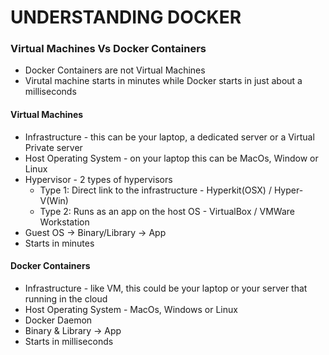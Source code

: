 # UNDERSTANDING DOCKER

### Virtual Machines Vs Docker Containers
- Docker Containers are not Virtual Machines
- Virutal machine starts in minutes while Docker starts in just about a milliseconds


#### Virtual Machines
- Infrastructure - this can be your laptop, a dedicated server or a Virtual Private server
- Host Operating System - on your laptop this can be MacOs, Window or Linux
- Hypervisor - 2 types of hypervisors
  - Type 1: Direct link to the infrastructure - Hyperkit(OSX) / Hyper-V(Win)
  - Type 2: Runs as an app on the host OS - VirtualBox / VMWare Workstation
- Guest OS -> Binary/Library -> App
- Starts in minutes

#### Docker Containers
- Infrastructure - like VM, this could be your laptop or your server that running in the cloud
- Host Operating System - MacOs, Windows or Linux
- Docker Daemon
- Binary & Library -> App
- Starts in milliseconds
